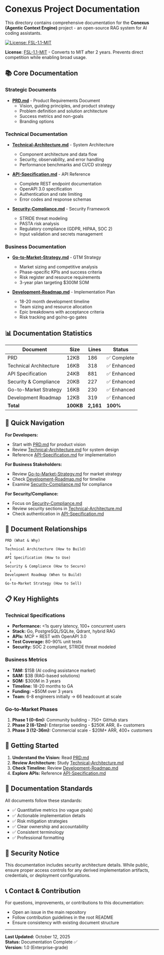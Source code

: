 # Conexus Project Documentation

This directory contains comprehensive documentation for the **Conexus (Agentic Context Engine)** project - an open-source RAG system for AI coding assistants.

[![License: FSL-1.1-MIT](https://img.shields.io/badge/License-FSL--1.1--MIT-blue.svg)](https://fsl.software/)

**License**: [FSL-1.1-MIT](https://fsl.software/) - Converts to MIT after 2 years. Prevents direct competition while enabling broad usage.

## 📚 Core Documentation

### Strategic Documents
- **[PRD.md](./PRD.md)** - Product Requirements Document
  - Vision, guiding principles, and product strategy
  - Problem definition and solution architecture
  - Success metrics and non-goals
  - Branding options

### Technical Documentation
- **[Technical-Architecture.md](./Technical-Architecture.md)** - System Architecture
  - Component architecture and data flow
  - Security, observability, and error handling
  - Performance benchmarks and CI/CD strategy
  
- **[API-Specification.md](./API-Specification.md)** - API Reference
  - Complete REST endpoint documentation
  - OpenAPI 3.0 specification
  - Authentication and rate limiting
  - Error codes and response schemas

- **[Security-Compliance.md](./Security-Compliance.md)** - Security Framework
  - STRIDE threat modeling
  - PASTA risk analysis
  - Regulatory compliance (GDPR, HIPAA, SOC 2)
  - Input validation and secrets management

### Business Documentation
- **[Go-to-Market-Strategy.md](./Go-to-Market-Strategy.md)** - GTM Strategy
  - Market sizing and competitive analysis
  - Phase-specific KPIs and success criteria
  - Risk register and resource requirements
  - 3-year plan targeting $300M SOM

- **[Development-Roadmap.md](./Development-Roadmap.md)** - Implementation Plan
  - 18-20 month development timeline
  - Team sizing and resource allocation
  - Epic breakdowns with acceptance criteria
  - Risk tracking and go/no-go gates

## 📊 Documentation Statistics

| Document | Size | Lines | Status |
|----------|------|-------|--------|
| PRD | 12KB | 186 | ✅ Complete |
| Technical Architecture | 16KB | 318 | ✅ Enhanced |
| API Specification | 24KB | 881 | ✅ Enhanced |
| Security & Compliance | 20KB | 227 | ✅ Enhanced |
| Go-to-Market Strategy | 16KB | 230 | ✅ Enhanced |
| Development Roadmap | 12KB | 319 | ✅ Enhanced |
| **Total** | **100KB** | **2,161** | **100%** |

## 🎯 Quick Navigation

**For Developers:**
- Start with [PRD.md](./PRD.md) for product vision
- Review [Technical-Architecture.md](./Technical-Architecture.md) for system design
- Reference [API-Specification.md](./API-Specification.md) for implementation

**For Business Stakeholders:**
- Review [Go-to-Market-Strategy.md](./Go-to-Market-Strategy.md) for market strategy
- Check [Development-Roadmap.md](./Development-Roadmap.md) for timeline
- Examine [Security-Compliance.md](./Security-Compliance.md) for compliance

**For Security/Compliance:**
- Focus on [Security-Compliance.md](./Security-Compliance.md)
- Review security sections in [Technical-Architecture.md](./Technical-Architecture.md)
- Check authentication in [API-Specification.md](./API-Specification.md)

## 🔄 Document Relationships

```
PRD (What & Why)
  ↓
Technical Architecture (How to Build)
  ↓
API Specification (How to Use)
  ↓
Security & Compliance (How to Secure)
  ↓
Development Roadmap (When to Build)
  ↓
Go-to-Market Strategy (How to Sell)
```

## 📋 Key Highlights

### Technical Specifications
- **Performance:** <1s query latency, 100+ concurrent users
- **Stack:** Go, PostgreSQL/SQLite, Qdrant, hybrid RAG
- **APIs:** MCP + REST with OpenAPI 3.0
- **Test Coverage:** 80-90% unit tests
- **Security:** SOC 2 compliant, STRIDE threat modeled

### Business Metrics
- **TAM:** $15B (AI coding assistance market)
- **SAM:** $3B (RAG-based solutions)
- **SOM:** $300M in 3 years
- **Timeline:** 18-20 months to GA
- **Funding:** ~$50M over 3 years
- **Team:** 6-8 engineers initially → 66 headcount at scale

### Go-to-Market Phases
1. **Phase 1 (0-6m):** Community building - 750+ GitHub stars
2. **Phase 2 (6-12m):** Enterprise seeding - $250K ARR, 8+ customers
3. **Phase 3 (12-36m):** Commercial scale - $20M+ ARR, 400+ customers

## 🚀 Getting Started

1. **Understand the Vision:** Read [PRD.md](./PRD.md)
2. **Review Architecture:** Study [Technical-Architecture.md](./Technical-Architecture.md)
3. **Check Timeline:** Review [Development-Roadmap.md](./Development-Roadmap.md)
4. **Explore APIs:** Reference [API-Specification.md](./API-Specification.md)

## 📝 Documentation Standards

All documents follow these standards:
- ✅ Quantitative metrics (no vague goals)
- ✅ Actionable implementation details
- ✅ Risk mitigation strategies
- ✅ Clear ownership and accountability
- ✅ Consistent terminology
- ✅ Professional formatting

## 🔐 Security Notice

This documentation includes security architecture details. While public, ensure proper access controls for any derived implementation artifacts, credentials, or deployment configurations.

## 📞 Contact & Contribution

For questions, improvements, or contributions to this documentation:
- Open an issue in the main repository
- Follow contribution guidelines in the root README
- Ensure consistency with existing document structure

---

**Last Updated:** October 12, 2025  
**Status:** Documentation Complete ✅  
**Version:** 1.0 (Enterprise-grade)
